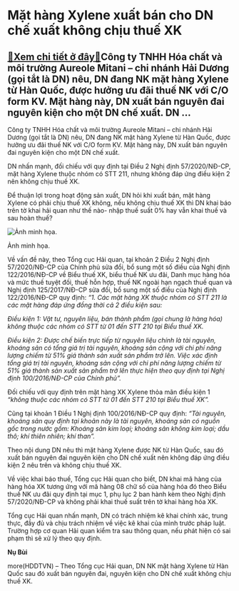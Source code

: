 Mặt hàng Xylene xuất bán cho DN chế xuất không chịu thuế XK
===========================================================

[:gift:Xem chi tiết ở đây:gift:](https://hddtvn.com/mat-hang-xylene-xuat-ban-cho-dn-che-xuat-khong-chiu-thue-xk-2/)Công ty TNHH Hóa chất và môi trường Aureole Mitani – chi nhánh Hải Dương (gọi tắt là DN) nêu, DN đang NK mặt hàng Xylene từ Hàn Quốc, được hưởng ưu đãi thuế NK với C/O form KV. Mặt hàng này, DN xuất bán nguyên đai nguyên kiện cho một DN chế xuất. DN …
-----------------------------------------------------------------------------------------------------------------------------------------------------------------------------------------------------------------------------------------------------------


Công ty TNHH Hóa chất và môi trường Aureole Mitani – chi nhánh Hải Dương (gọi tắt là DN) nêu, DN đang NK mặt hàng Xylene từ Hàn Quốc, được hưởng ưu đãi thuế NK với C/O form KV. Mặt hàng này, DN xuất bán nguyên đai nguyên kiện cho một DN chế xuất.


DN nhấn mạnh, đối chiếu với quy định tại Điều 2 Nghị định 57/2020/NĐ-CP, mặt hàng Xylene thuộc nhóm có STT 211, nhưng không đáp ứng điều kiện 2 nên không chịu thuế XK.


Để thuận lợi trong hoạt động sản xuất, DN hỏi khi xuất bán, mặt hàng Xylene có phải chịu thuế XK không, nếu không chịu thuế XK thì DN khai báo trên tờ khai hải quan như thế nào- nhập thuế suất 0% hay vẫn khai thuế và sau hoàn thuế?





![Ảnh minh họa. ](https://hddtvn.com/wp-content/uploads/2021/01/0826_xylene.jpg "Ảnh minh họa. ")


Ảnh minh họa.



Về vấn đề này, theo Tổng cục Hải quan, tại khoản 2 Điều 2 Nghị định 57/2020/NĐ-CP của Chính phủ sửa đổi, bổ sung một số điều của Nghị định 122/2016/NĐ-CP về Biểu thuế XK, biểu thuế NK ưu đãi, Danh mục hàng hóa và mức thuế tuyệt đối, thuế hỗn hợp, thuế NK ngoài hạn ngạch thuế quan và Nghị định 125/2017/NĐ-CP sửa đổi, bổ sung một số điều của Nghị định 122/2016/NĐ-CP quy định: *“1. Các mặt hàng XK thuộc nhóm có STT 211 là các mặt hàng đáp ứng đồng thời cả 2 điều kiện sau:*


*Điều kiện 1: Vật tư, nguyên liệu, bán thành phẩm (gọi chung là hàng hóa) không thuộc các nhóm có STT từ 01 đến STT 210 tại Biểu thuế XK.*


*Điều kiện 2: Được chế biến trực tiếp từ nguyên liệu chính là tài nguyên, khoáng sản có tổng giá trị tài nguyên, khoáng sản cộng với chi phí năng lượng chiếm từ 51% giá thành sản xuất sản phẩm trở lên. Việc xác định tổng giá trị tài nguyên, khoáng sản cộng với chi phí năng lượng chiếm từ 51% giá thành sản xuất sản phẩm trở lên thực hiện theo quy định tại Nghị định 100/2016/NĐ-CP của Chính phủ”.*


Đối chiếu với quy định trên mặt hàng XK Xylene thỏa mãn điều kiện 1 *“không thuộc các nhóm có STT từ 01 đến STT 210 tại Biểu thuế XK”.*


Cũng tại khoản 1 Điều 1 Nghị định 100/2016/NĐ-CP quy định: *“Tài nguyên, khoáng sản quy định tại khoản này là tài nguyên, khoáng sản có nguồn gốc trong nước gồm: Khoáng sản kim loại; khoáng sản không kim loại; dầu thô; khí thiên nhiên; khí than”.*


Theo nội dung DN nêu thì mặt hàng Xylene được NK từ Hàn Quốc, sau đó xuất bán nguyên đai nguyên kiện cho DN chế xuất nên không đáp ứng điều kiện 2 nêu trên và không chịu thuế XK.


Về việc khai báo thuế, Tổng cục Hải quan cho biết, DN khai mã hàng của hàng hóa XK tương ứng với mã hàng 08 chữ số của hàng hóa đó theo Biểu thuế NK ưu đãi quy định tại mục 1, phụ lục 2 ban hành kèm theo Nghị định 57/2020/NĐ-CP và không phải khai thuế suất trên tờ khai hàng hóa XK.


Tổng cục Hải quan nhấn mạnh, DN có trách nhiệm kê khai chính xác, trung thực, đầy đủ và chịu trách nhiệm về việc kê khai của mình trước pháp luật. Trường hợp cơ quan Hải quan kiểm tra sau thông quan, nếu phát hiện có sai phạm thì sẽ xử lý theo quy định.




**Nụ Bùi**



more(HDDTVN) – Theo Tổng cục Hải quan, DN NK mặt hàng Xylene từ Hàn Quốc sau đó xuất bán nguyên đai, nguyên kiện cho DN chế xuất không chịu thuế XK.

